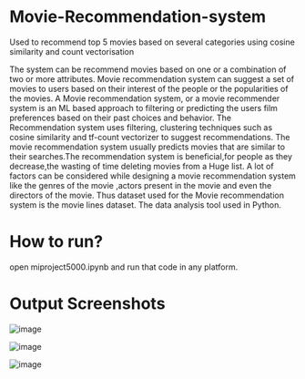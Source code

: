 # Movie-Recommendation-system
Used to recommend top 5 movies based on several categories using cosine similarity and count vectorisation

The system can be recommend movies based on one or a combination of two or more attributes.
Movie recommendation system can suggest a set of movies to users based on their interest of the people or the popularities of the movies.
A Movie recommendation system, or a movie recommender system is an ML based approach to filtering or predicting the users film preferences based on their past choices and behavior.
The Recommendation system uses filtering, clustering techniques such as cosine similarity and tf-count vectorizer to suggest recommendations.
The movie recommendation system usually predicts movies that are similar to their searches.The recommendation system is beneficial,for people as they decrease,the wasting of time deleting movies from a Huge list. 
A lot of factors can be considered while designing a movie recommendation system like the genres of the movie ,actors present in the movie and even the directors of the movie. Thus dataset used for the Movie recommendation system is the movie lines dataset. The data analysis tool used in Python.

# How to run?
open miproject5000.ipynb and run that code in any platform.

# Output Screenshots 

![image](https://github.com/user-attachments/assets/9d45c987-a3f4-4484-903b-76ed86dc6f35)


![image](https://github.com/user-attachments/assets/c884c5f9-47f4-4aed-a0bf-3f7dbfcd2ced)


![image](https://github.com/user-attachments/assets/caa028b4-17f5-4d69-b53f-59bc56749636)



